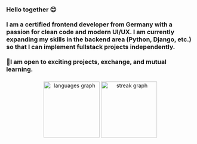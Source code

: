 <h3 align="left">Hello together 😊<br><br>I am a certified frontend developer from Germany with a passion for clean code and modern UI/UX. I am currently expanding my skills in the backend area (Python, Django, etc.) so that I can implement fullstack projects independently.<br><br>🤝I am open to exciting projects, exchange, and mutual learning.</h3>

###

<div align="center">
  <img src="https://github-readme-stats.vercel.app/api/top-langs?username=Simeon199&locale=en&hide_title=false&layout=compact&card_width=320&langs_count=5&theme=dracula&hide_border=false&order=2" height="150" alt="languages graph"  />
  <img src="https://streak-stats.demolab.com?user=Simeon199&locale=en&mode=daily&theme=dracula&hide_border=false&border_radius=5&order=3" height="150" alt="streak graph"  />
</div>

###
